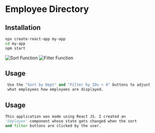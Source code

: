 # Employee Directory

## Installation



```bash
npx create-react-app my-app
cd my-app
npm start
```
![Sort Function](employee-directory/images/sort.png)
![Filter Function](employee-directory/images/filter.png)

## Usage

```python
 Use the "Sort by Dept" and "Filter by IDs > 4" buttons to adjust
 what employees how employees are displayed. 
```
## Usage
``` python
This application was made using React JS. I created an 
'Employee' component whose state gets changed when the sort 
and filter buttons are clicked by the user. 
```